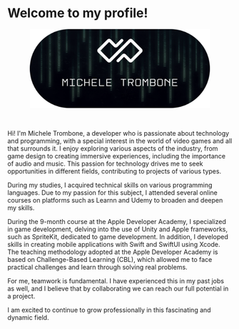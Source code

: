 # Welcome to my profile!

<p align="center"><a href="https://micheletrombone.netsons.org"><img width="80%" alt="Hello, I'm Michele Trombone. I do open source!" src="./Assets/headertop.png" /></a></p>

<br />

Hi! I'm Michele Trombone, a developer who is passionate about technology and programming, with a special interest in the world of video games and all that surrounds it. I enjoy exploring various aspects of the industry, from game design to creating immersive experiences, including the importance of audio and music. This passion for technology drives me to seek opportunities in different fields, contributing to projects of various types.

During my studies, I acquired technical skills on various programming languages. Due to my passion for this subject, I attended several online courses on platforms such as Learnn and Udemy to broaden and deepen my skills.

During the 9-month course at the Apple Developer Academy, I specialized in game development, delving into the use of Unity and Apple frameworks, such as SpriteKit, dedicated to game development. In addition, I developed skills in creating mobile applications with Swift and SwiftUI using Xcode. The teaching methodology adopted at the Apple Developer Academy is based on Challenge-Based Learning (CBL), which allowed me to face practical challenges and learn through solving real problems.

For me, teamwork is fundamental. I have experienced this in my past jobs as well, and I believe that by collaborating we can reach our full potential in a project.

I am excited to continue to grow professionally in this fascinating and dynamic field.


